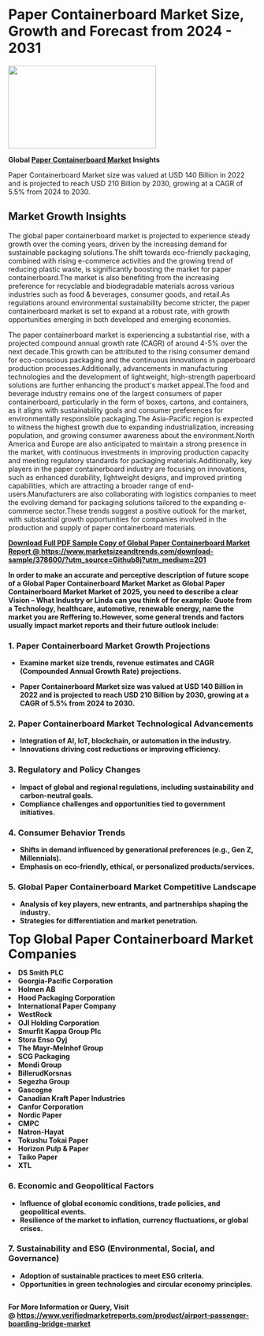 <H1>Paper Containerboard Market Size, Growth and Forecast from 2024 - 2031</H1><img class="aligncenter size-medium wp-image-584254" src="https://thirdeyenews.in/wp-content/uploads/2024/09/Global-Market-Research-300x168.jpeg" alt="" width="300" height="168" /><p><strong>Global&nbsp;<a href="https://www.marketsizeandtrends.com/download-sample/378600/?utm_source=Github8j?utm_medium=201">Paper Containerboard Market</a> Insights</strong></p><p>Paper Containerboard Market size was valued at USD 140 Billion in 2022 and is projected to reach USD 210 Billion by 2030, growing at a CAGR of 5.5% from 2024 to 2030.</p><p><h2>Market Growth Insights</h2> <p>The global paper containerboard market is projected to experience steady growth over the coming years, driven by the increasing demand for sustainable packaging solutions.The shift towards eco-friendly packaging, combined with rising e-commerce activities and the growing trend of reducing plastic waste, is significantly boosting the market for paper containerboard.The market is also benefiting from the increasing preference for recyclable and biodegradable materials across various industries such as food & beverages, consumer goods, and retail.As regulations around environmental sustainability become stricter, the paper containerboard market is set to expand at a robust rate, with growth opportunities emerging in both developed and emerging economies.</p> <p><strong><a href="#"></a></strong></p> <p>The paper containerboard market is experiencing a substantial rise, with a projected compound annual growth rate (CAGR) of around 4-5% over the next decade.This growth can be attributed to the rising consumer demand for eco-conscious packaging and the continuous innovations in paperboard production processes.Additionally, advancements in manufacturing technologies and the development of lightweight, high-strength paperboard solutions are further enhancing the product's market appeal.The food and beverage industry remains one of the largest consumers of paper containerboard, particularly in the form of boxes, cartons, and containers, as it aligns with sustainability goals and consumer preferences for environmentally responsible packaging.The Asia-Pacific region is expected to witness the highest growth due to expanding industrialization, increasing population, and growing consumer awareness about the environment.North America and Europe are also anticipated to maintain a strong presence in the market, with continuous investments in improving production capacity and meeting regulatory standards for packaging materials.Additionally, key players in the paper containerboard industry are focusing on innovations, such as enhanced durability, lightweight designs, and improved printing capabilities, which are attracting a broader range of end-users.Manufacturers are also collaborating with logistics companies to meet the evolving demand for packaging solutions tailored to the expanding e-commerce sector.These trends suggest a positive outlook for the market, with substantial growth opportunities for companies involved in the production and supply of paper containerboard materials.</p> <p><strong><a href="#"></p><p><span class=""><strong>Download Full PDF Sample Copy of Global Paper Containerboard Market Report</strong> @ <a href="https://www.marketsizeandtrends.com/download-sample/378600/?utm_source=Github8j?utm_medium=201" target="_blank">https://www.marketsizeandtrends.com/download-sample/378600/?utm_source=Github8j?utm_medium=201</a></span></p><p>In order to make an accurate and perceptive description of future scope of a Global&nbsp;Paper Containerboard Market Market as Global&nbsp;Paper Containerboard Market Market of 2025, you need to describe a clear Vision &ndash; What Industry or Linda can you think of for example: Quote from a Technology, healthcare, automotive, renewable energy, name the market you are Reffering to.However, some general trends and factors usually impact market reports and their future outlook include:</p><h3>1.&nbsp;<strong>Paper Containerboard Market Growth Projections</strong></h3><ul><li>Examine market size trends, revenue estimates and CAGR (Compounded Annual Growth Rate) projections.</li><li><p>Paper Containerboard Market size was valued at USD 140 Billion in 2022 and is projected to reach USD 210 Billion by 2030, growing at a CAGR of 5.5% from 2024 to 2030.</p></li></ul><h3>2.&nbsp;<strong>Paper Containerboard Market Technological Advancements</strong></h3><ul><li>Integration of AI, IoT, blockchain, or automation in the industry.</li><li>Innovations driving cost reductions or improving efficiency.</li></ul><h3>3.&nbsp;<strong>Regulatory and Policy Changes</strong></h3><ul><li>Impact of global and regional regulations, including sustainability and carbon-neutral goals.</li><li>Compliance challenges and opportunities tied to government initiatives.</li></ul><h3>4.&nbsp;<strong>Consumer Behavior Trends</strong></h3><ul><li>Shifts in demand influenced by generational preferences (e.g., Gen Z, Millennials).</li><li>Emphasis on eco-friendly, ethical, or personalized products/services.</li></ul><h3>5.&nbsp;<strong>Global Paper Containerboard Market Competitive Landscape</strong></h3><ul><li>Analysis of key players, new entrants, and partnerships shaping the industry.</li><li>Strategies for differentiation and market penetration.</li></ul><p data-pm-slice="1 1 []"><span style="color: inherit; font-family: inherit; font-size: 25px;">Top Global Paper Containerboard Market Companies</span></p><div class="" data-test-id=""><p><li>DS Smith PLC</li><li> Georgia-Pacific Corporation</li><li> Holmen AB</li><li> Hood Packaging Corporation</li><li> International Paper Company</li><li> WestRock</li><li> OJI Holding Corporation</li><li> Smurfit Kappa Group Plc</li><li> Stora Enso Oyj</li><li> The Mayr-Melnhof Group</li><li> SCG Packaging</li><li> Mondi Group</li><li> BillerudKorsnas</li><li> Segezha Group</li><li> Gascogne</li><li> Canadian Kraft Paper Industries</li><li> Canfor Corporation</li><li> Nordic Paper</li><li> CMPC</li><li> Natron-Hayat</li><li> Tokushu Tokai Paper</li><li> Horizon Pulp & Paper</li><li> Taiko Paper</li><li> XTL</li></p></div><h3>6.&nbsp;<strong>Economic and Geopolitical Factors</strong></h3><ul><li>Influence of global economic conditions, trade policies, and geopolitical events.</li><li>Resilience of the market to inflation, currency fluctuations, or global crises.</li></ul><h3>7.&nbsp;<strong>Sustainability and ESG (Environmental, Social, and Governance)</strong></h3><ul><li>Adoption of sustainable practices to meet ESG criteria.</li><li>Opportunities in green technologies and circular economy principles.</li></ul><h2><strong style="font-size: 14px;">For More Information or Query, Visit @&nbsp;</strong><a style="background-color: #ffffff; font-size: 14px;" href="https://www.marketsizeandtrends.com/report/paper-containerboard-market/" target="_blank">https://www.verifiedmarketreports.com/product/airport-passenger-boarding-bridge-market</a></h2>
